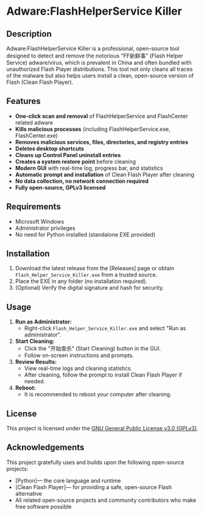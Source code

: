 # Adware:FlashHelperService Killer

## Description
Adware:FlashHelperService Killer is a professional, open-source tool designed to detect and remove the notorious "FF新鲜事" (Flash Helper Service) adware/virus, which is prevalent in China and often bundled with unauthorized Flash Player distributions. This tool not only cleans all traces of the malware but also helps users install a clean, open-source version of Flash (Clean Flash Player).

## Features
- **One-click scan and removal** of FlashHelperService and FlashCenter related adware
- **Kills malicious processes** (including FlashHelperService.exe, FlashCenter.exe)
- **Removes malicious services, files, directories, and registry entries**
- **Deletes desktop shortcuts**
- **Cleans up Control Panel uninstall entries**
- **Creates a system restore point** before cleaning
- **Modern GUI** with real-time log, progress bar, and statistics
- **Automatic prompt and installation** of Clean Flash Player after cleaning
- **No data collection, no network connection required**
- **Fully open-source, GPLv3 licensed**

## Requirements
- Microsoft Windows
- Administrator privileges
- No need for Python installed (standalone EXE provided)

## Installation
1. Download the latest release from the [Releases] page or obtain `Flash_Helper_Service_Killer.exe` from a trusted source.
2. Place the EXE in any folder (no installation required).
3. (Optional) Verify the digital signature and hash for security.

## Usage
1. **Run as Administrator:**
   - Right-click `Flash_Helper_Service_Killer.exe` and select "Run as administrator".
2. **Start Cleaning:**
   - Click the "开始查杀" (Start Cleaning) button in the GUI.
   - Follow on-screen instructions and prompts.
3. **Review Results:**
   - View real-time logs and cleaning statistics.
   - After cleaning, follow the prompt to install Clean Flash Player if needed.
4. **Reboot:**
   - It is recommended to reboot your computer after cleaning.

## License
This project is licensed under the [GNU General Public License v3.0 (GPLv3)](./license.md).

## Acknowledgements
This project gratefully uses and builds upon the following open-source projects:
- [Python]— the core language and runtime
- [Clean Flash Player]— for providing a safe, open-source Flash alternative
- All related open-source projects and community contributors who make free software possible 
